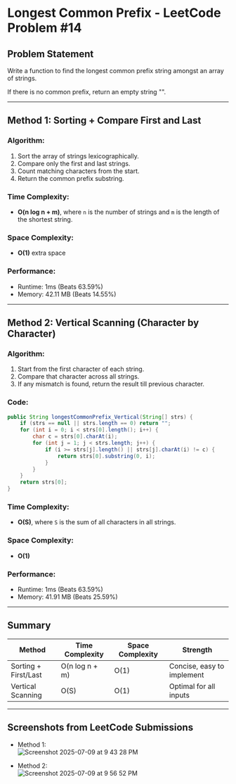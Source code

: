 
# Longest Common Prefix - LeetCode Problem #14

##  Problem Statement
Write a function to find the longest common prefix string amongst an array of strings.

If there is no common prefix, return an empty string "".

---

## Method 1: Sorting + Compare First and Last

###  Algorithm:
1. Sort the array of strings lexicographically.
2. Compare only the first and last strings.
3. Count matching characters from the start.
4. Return the common prefix substring.



###  Time Complexity:
- **O(n log n + m)**, where `n` is the number of strings and `m` is the length of the shortest string.

###  Space Complexity:
- **O(1)** extra space

###  Performance:
- Runtime: 1ms (Beats 63.59%)
- Memory: 42.11 MB (Beats 14.55%)

---

## Method 2: Vertical Scanning (Character by Character)

###  Algorithm:
1. Start from the first character of each string.
2. Compare that character across all strings.
3. If any mismatch is found, return the result till previous character.

###  Code:
```java
public String longestCommonPrefix_Vertical(String[] strs) {
    if (strs == null || strs.length == 0) return "";
    for (int i = 0; i < strs[0].length(); i++) {
        char c = strs[0].charAt(i);
        for (int j = 1; j < strs.length; j++) {
            if (i >= strs[j].length() || strs[j].charAt(i) != c) {
                return strs[0].substring(0, i);
            }
        }
    }
    return strs[0];
}
```

###  Time Complexity:
- **O(S)**, where `S` is the sum of all characters in all strings.

###  Space Complexity:
- **O(1)**

###  Performance:
- Runtime: 1ms (Beats 63.59%)
- Memory: 41.91 MB (Beats 25.59%)

---

##  Summary

| Method                  | Time Complexity    | Space Complexity | Strength                     |
|-------------------------|--------------------|------------------|------------------------------|
| Sorting + First/Last    | O(n log n + m)     | O(1)             | Concise, easy to implement  |
| Vertical Scanning       | O(S)               | O(1)             | Optimal for all inputs       |



---

##  Screenshots from LeetCode Submissions
- Method 1:  
  ![Screenshot 2025-07-09 at 9 43 28 PM](https://github.com/user-attachments/assets/a1c5216a-c641-4032-b5ee-2c82867caa3b)


- Method 2:  
 ![Screenshot 2025-07-09 at 9 56 52 PM](https://github.com/user-attachments/assets/a486b0d1-553d-4ac5-9122-739af66d6a3b)

